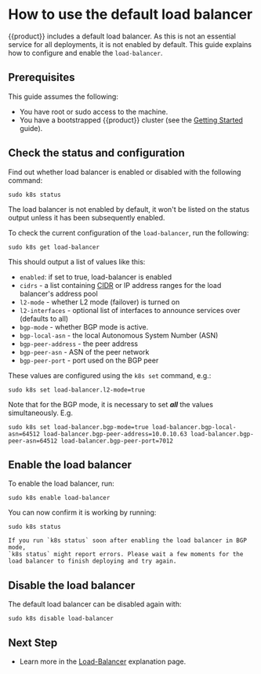 # How to use the default load balancer

{{product}} includes a default load balancer. As this is not an
essential service for all deployments, it is not enabled by default. This guide
explains how to configure and enable the `load-balancer`.

## Prerequisites

This guide assumes the following:

- You have root or sudo access to the machine.
- You have a bootstrapped {{product}} cluster (see the [Getting
  Started][getting-started-guide] guide).

## Check the status and configuration

Find out whether load balancer is enabled or disabled with the following
command:

```
sudo k8s status
```

The load balancer is not enabled by default, it won't be listed on the status
output unless it has been subsequently enabled.

To check the current configuration of the `load-balancer`, run the following:

```
sudo k8s get load-balancer
```

This should output a list of values like this:

- `enabled`: if set to true, load-balancer is enabled
- `cidrs` - a list containing [CIDR] or IP address ranges for the
load balancer's address pool
- `l2-mode` - whether L2 mode (failover) is turned on
- `l2-interfaces` - optional list of interfaces to announce services over
  (defaults to all)
- `bgp-mode` - whether BGP mode is active.
- `bgp-local-asn` - the local Autonomous System Number (ASN)
- `bgp-peer-address` - the peer address
- `bgp-peer-asn` - ASN of the peer network
- `bgp-peer-port` - port used on the BGP peer

These values are configured using the `k8s set` command, e.g.:

```
sudo k8s set load-balancer.l2-mode=true
```

Note that for the BGP mode, it is necessary to set ***all*** the values
simultaneously. E.g.

```
sudo k8s set load-balancer.bgp-mode=true load-balancer.bgp-local-asn=64512 load-balancer.bgp-peer-address=10.0.10.63 load-balancer.bgp-peer-asn=64512 load-balancer.bgp-peer-port=7012
```

## Enable the load balancer

To enable the load balancer, run:

```
sudo k8s enable load-balancer
```

You can now confirm it is working by running:

```
sudo k8s status
```

```{important}
If you run `k8s status` soon after enabling the load balancer in BGP mode,
`k8s status` might report errors. Please wait a few moments for the load balancer to finish deploying and try again.
```

## Disable the load balancer

The default load balancer can be disabled again with:

```
sudo k8s disable load-balancer
```

## Next Step

- Learn more in the [Load-Balancer] explanation page.

<!-- LINKS -->
[CIDR]: https://en.wikipedia.org/wiki/Classless_Inter-Domain_Routing
[getting-started-guide]: ../../tutorial/getting-started
[Load-Balancer]: ../../explanation/load-balance-workloads.md
